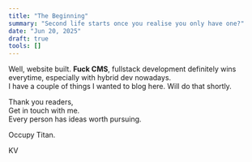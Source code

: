 ```yaml
---
title: "The Beginning"
summary: "Second life starts once you realise you only have one?"
date: "Jun 20, 2025"
draft: true
tools: []
---
```


Well, website built. **Fuck CMS**, fullstack development definitely wins everytime, especially with hybrid dev nowadays.  
I have a couple of things I wanted to blog here. Will do that shortly.

Thank you readers,  
Get in touch with me.  
Every person has ideas worth pursuing.  

Occupy Titan.


KV
